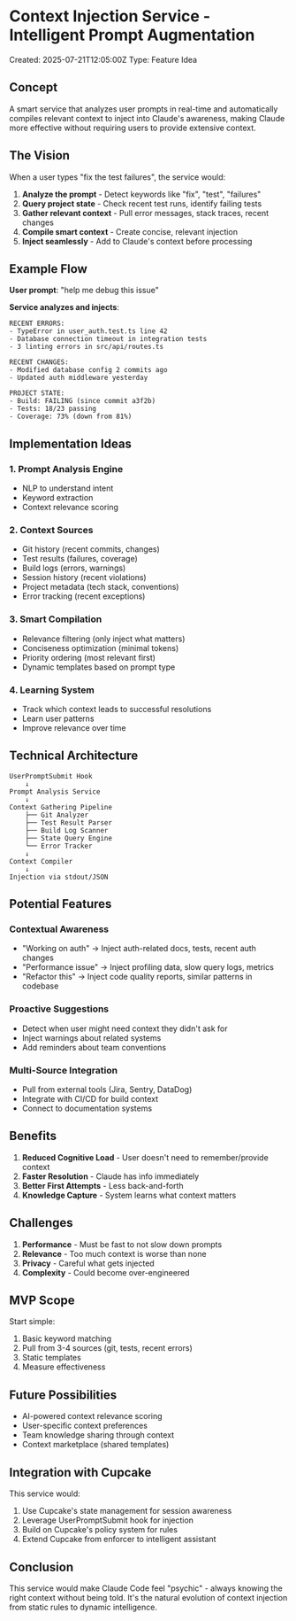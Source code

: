 # Context Injection Service - Intelligent Prompt Augmentation

Created: 2025-07-21T12:05:00Z
Type: Feature Idea

## Concept

A smart service that analyzes user prompts in real-time and automatically compiles relevant context to inject into Claude's awareness, making Claude more effective without requiring users to provide extensive context.

## The Vision

When a user types "fix the test failures", the service would:

1. **Analyze the prompt** - Detect keywords like "fix", "test", "failures"
2. **Query project state** - Check recent test runs, identify failing tests
3. **Gather relevant context** - Pull error messages, stack traces, recent changes
4. **Compile smart context** - Create concise, relevant injection
5. **Inject seamlessly** - Add to Claude's context before processing

## Example Flow

**User prompt**: "help me debug this issue"

**Service analyzes and injects**:

```
RECENT ERRORS:
- TypeError in user_auth.test.ts line 42
- Database connection timeout in integration tests
- 3 linting errors in src/api/routes.ts

RECENT CHANGES:
- Modified database config 2 commits ago
- Updated auth middleware yesterday

PROJECT STATE:
- Build: FAILING (since commit a3f2b)
- Tests: 18/23 passing
- Coverage: 73% (down from 81%)
```

## Implementation Ideas

### 1. Prompt Analysis Engine

- NLP to understand intent
- Keyword extraction
- Context relevance scoring

### 2. Context Sources

- Git history (recent commits, changes)
- Test results (failures, coverage)
- Build logs (errors, warnings)
- Session history (recent violations)
- Project metadata (tech stack, conventions)
- Error tracking (recent exceptions)

### 3. Smart Compilation

- Relevance filtering (only inject what matters)
- Conciseness optimization (minimal tokens)
- Priority ordering (most relevant first)
- Dynamic templates based on prompt type

### 4. Learning System

- Track which context leads to successful resolutions
- Learn user patterns
- Improve relevance over time

## Technical Architecture

```
UserPromptSubmit Hook
    ↓
Prompt Analysis Service
    ↓
Context Gathering Pipeline
    ├── Git Analyzer
    ├── Test Result Parser
    ├── Build Log Scanner
    ├── State Query Engine
    └── Error Tracker
    ↓
Context Compiler
    ↓
Injection via stdout/JSON
```

## Potential Features

### Contextual Awareness

- "Working on auth" → Inject auth-related docs, tests, recent auth changes
- "Performance issue" → Inject profiling data, slow query logs, metrics
- "Refactor this" → Inject code quality reports, similar patterns in codebase

### Proactive Suggestions

- Detect when user might need context they didn't ask for
- Inject warnings about related systems
- Add reminders about team conventions

### Multi-Source Integration

- Pull from external tools (Jira, Sentry, DataDog)
- Integrate with CI/CD for build context
- Connect to documentation systems

## Benefits

1. **Reduced Cognitive Load** - User doesn't need to remember/provide context
2. **Faster Resolution** - Claude has info immediately
3. **Better First Attempts** - Less back-and-forth
4. **Knowledge Capture** - System learns what context matters

## Challenges

1. **Performance** - Must be fast to not slow down prompts
2. **Relevance** - Too much context is worse than none
3. **Privacy** - Careful what gets injected
4. **Complexity** - Could become over-engineered

## MVP Scope

Start simple:

1. Basic keyword matching
2. Pull from 3-4 sources (git, tests, recent errors)
3. Static templates
4. Measure effectiveness

## Future Possibilities

- AI-powered context relevance scoring
- User-specific context preferences
- Team knowledge sharing through context
- Context marketplace (shared templates)

## Integration with Cupcake

This service would:

1. Use Cupcake's state management for session awareness
2. Leverage UserPromptSubmit hook for injection
3. Build on Cupcake's policy system for rules
4. Extend Cupcake from enforcer to intelligent assistant

## Conclusion

This service would make Claude Code feel "psychic" - always knowing the right context without being told. It's the natural evolution of context injection from static rules to dynamic intelligence.
